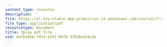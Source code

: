 ```yaml
---
content_type: resource
description: ''
file: https://ol-ocw-studio-app-production.s3.amazonaws.com/courses/7-01sc-fundamentals-of-biology-fall-2011/6a7b29ab7d34e291047037036ea54c8a_CdAgzk5tQhs.pdf
file_type: application/pdf
resourcetype: Document
title: 3play pdf file
uid: 6a7b29ab-7d34-e291-0470-37036ea54c8a
---
```

